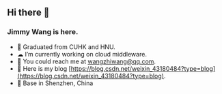 ## Hi there 👋
### Jimmy Wang is here.
- 🔭 Graduated from CUHK and HNU.
- ☁  I’m currently working on cloud middleware.
- 📩 You could reach me at wangzhiwang@qq.com.
- 👯 Here is my blog [https://blog.csdn.net/weixin_43180484?type=blog](https://blog.csdn.net/weixin_43180484?type=blog).
- 🌱 Base in Shenzhen, China
